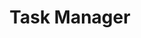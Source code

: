 ---
title: "Task Manager"
link: "https://github.com/grumpycatyo-collab/task-manager"
description: "A web application for managing daily tasks and projects"
slug: "task-manager"
--- 